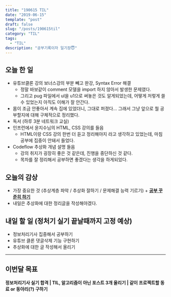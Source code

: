 ```yaml
---
title: "190615 TIL"
date: "2019-06-15"
template: "post"
draft: false
slug: "/posts/190615til"
category: "TIL"
tags:
  - "TIL"
description: "공부기록이자 일기장😇"
---
```


## 오늘 한 일

- 유튜브클론 강의 보너스강의 부분 빼고 완강, Syntax Error 해결
  - 정말 바보같이 comment 모델을 import 하지 않아서 발생한 문제였다.
  - 그리고 pug 파일에서 ul을 u1으로 써놓은 것도 알게되었는데, 어떻게 저렇게 쓸 수 있었는지 아직도 이해가 잘 안간다.
- 몸이 조금 안좋아서 계속 집에 있었더니, 그대로 퍼졌다… 그래서 그냥 앞으로 뭘 공부할지에 대해 구체적으로 정리했다.
- 독서 (하루 3분 네트워크 교실)
- 인프런에서 윤지수님의 HTML, CSS 강의를 들음
  - HTML이랑 CSS 강의 한번 더 듣고 정리해야지 라고 생각하고 있었는데, 마침 공부에 집중이 안돼서 들었다.
- Codeflow 추상화 개념 설명 들음
  - 강의 취지가 굉장히 좋은 것 같은데, 진행을 중단하신 것 같다.
  - 목차를 잘 정리해서 공부하면 좋겠다는 생각을 하게되었다.

## 오늘의 감상

- 가장 중요한 것 (추상계층 파악 / 추상화 잘하기 / 문제해결 능력 기르기) + <u>**공부 꾸준히 하기**</u>
- 내일은 추상화에 대한 정리글을 작성해야겠다.

## 내일 할 일 (정처기 실기 끝날때까지 고정 예상)

- 정보처리기사 집중해서 공부하기 
- 유튜브 클론 댓글삭제 기능 구현하기
- 추상화에 대한 글 작성해서 올리기

---

## 이번달 목표

**정보처리기사 실기 합격 | TIL, 알고리즘이 아닌 포스트 3개 올리기 | 같이 프로젝트할 동료 or 동아리(?) 구하기**